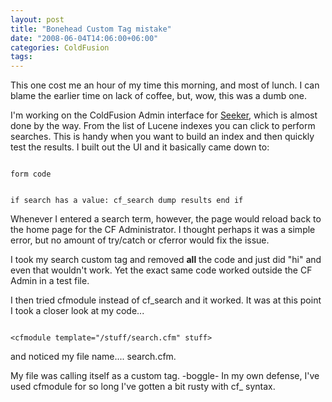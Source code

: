 ```yaml
---
layout: post
title: "Bonehead Custom Tag mistake"
date: "2008-06-04T14:06:00+06:00"
categories: ColdFusion 
tags: 
---
```


This one cost me an hour of my time this morning, and most of lunch. I can blame the earlier time on lack of coffee, but, wow, this was a dumb one.
<!--more-->
I'm working on the ColdFusion Admin interface for <a href="http://seeker.riaforge.org">Seeker</a>, which is almost done by the way. From the list of Lucene indexes you can click to perform searches. This is handy when you want to build an index and then quickly test the results. I built out the UI and it basically came down to:

<code>
form code

if search has a value:
  cf_search
  dump results
end if
</code>

Whenever I entered a search term, however, the page would reload back to the home page for the CF Administrator. I thought perhaps it was a simple error, but no amount of try/catch or cferror would fix the issue.

I took my search custom tag and removed <b>all</b> the code and just did "hi" and even that wouldn't work. Yet the exact same code worked outside the CF Admin in a test file.

I then tried cfmodule instead of cf_search and it worked. It was at this point I took a closer look at my code...

<code>
&lt;cfmodule template="/stuff/search.cfm" stuff&gt;
</code>

and noticed my file name.... search.cfm.

My file was calling itself as a custom tag. -boggle- In my own defense, I've used cfmodule for so long I've gotten a bit rusty with cf_ syntax.